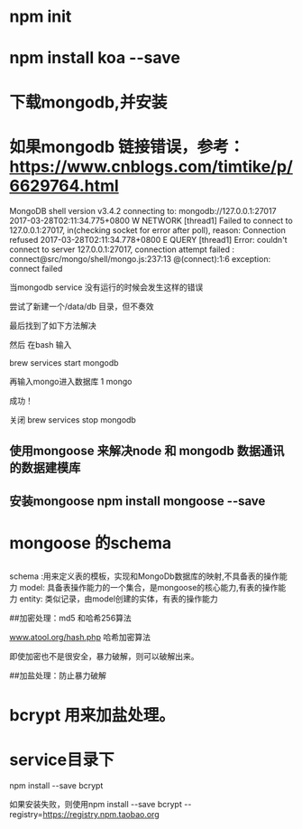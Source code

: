 # npm init 
# npm install koa --save

# 下载mongodb,并安装

# 如果mongodb 链接错误，参考：https://www.cnblogs.com/timtike/p/6629764.html



MongoDB shell version v3.4.2
connecting to: mongodb://127.0.0.1:27017
2017-03-28T02:11:34.775+0800 W NETWORK [thread1] Failed to connect to 127.0.0.1:27017, in(checking socket for error after poll), reason: Connection refused
2017-03-28T02:11:34.778+0800 E QUERY [thread1] Error: couldn't connect to server 127.0.0.1:27017, connection attempt failed :
connect@src/mongo/shell/mongo.js:237:13
@(connect):1:6
exception: connect failed


当mongodb service 没有运行的时候会发生这样的错误

尝试了新建一个/data/db 目录，但不奏效

 

最后找到了如下方法解决

然后 在bash 输入

brew services start mongodb
 

再输入mongo进入数据库
1
mongo

成功！

关闭
brew services stop mongodb

##  使用mongoose 来解决node 和 mongodb 数据通讯的数据建模库

## 安装mongoose  npm install mongoose --save


# mongoose 的schema

## 
schema :用来定义表的模板，实现和MongoDb数据库的映射,不具备表的操作能力
model: 具备表操作能力的一个集合，是mongoose的核心能力,有表的操作能力
entity: 类似记录，由model创建的实体，有表的操作能力


##加密处理：md5 和哈希256算法

www.atool.org/hash.php 哈希加密算法


即使加密也不是很安全，暴力破解，则可以破解出来。

##加盐处理：防止暴力破解


# bcrypt 用来加盐处理。


# service目录下
 npm install --save bcrypt

 如果安装失败，则使用npm install --save bcrypt --registry=https://registry.npm.taobao.org

 
